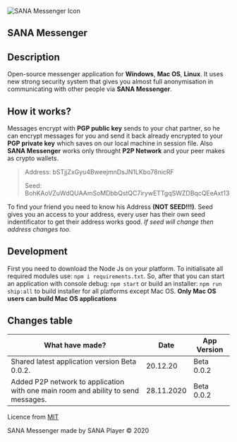 ![SANA Messenger Icon](https://i.imgur.com/zK2xN8F.png)
## SANA Messenger
## Description
Open-source messenger application for **Windows**, **Mac OS**, **Linux**. It uses new strong security system that gives you almost full anonymisation in communicating with other people via **SANA Messenger**. 
## How it works?
Messages encrypt with **PGP public key** sends to your chat partner, so he can encrypt messages for you and send it  back already encrypted to your **PGP private key** which saves on our local machine in session file. 
Also **SANA Messenger** works only throught **P2P Network** and your peer makes as crypto wallets.
> Address: bSTjjZxGyu4BweejmnDsJN1LKbo78nicRF
> 
> Seed: BohKAoVZuWdQUAAmSoMDbbQstQC7irywETTgqSWZDBqcQEeAxt13

To find your friend you need to know his Address **(NOT SEED!!!)**. Seed gives you an access to your address, every user has their own seed indentificator to get their address works good.
*If seed will change then address changes too.*
## Development
First you need to download the Node Js on your platform.  To initialisate all required modules use: `npm i requirements.txt`. So, after that you can start an application with console debug: `npm start` or build an installer: `npm run ship:all` to build installer for all platforms except Mac OS. 
**Only Mac OS users can build Mac OS applications**
## Changes table
|What have made?|Date|App Version|
|--|--|--|
|Shared latest application version Beta 0.0.2.|20.12.20|Beta 0.0.2|
|Added P2P network to application with one main room and ability to send messages.|28.11.2020|Beta 0.0.2|

Licence from [MIT](LICENSE)

SANA Messenger made by SANA Player &copy; 2020
